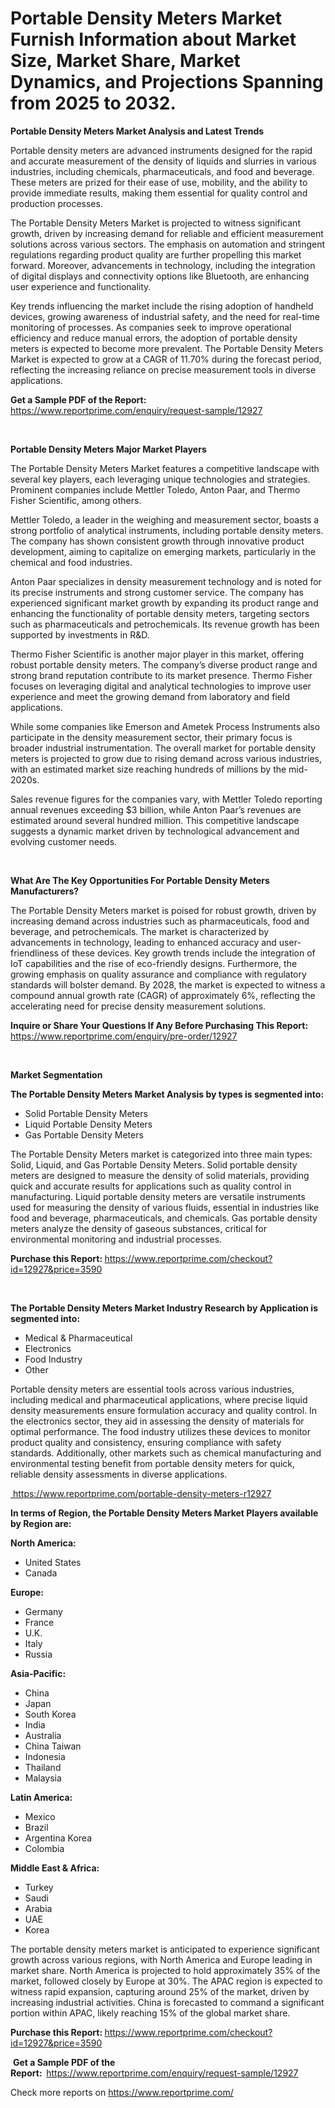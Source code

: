 <p><h1>Portable Density Meters Market Furnish Information about Market Size, Market Share, Market Dynamics, and Projections Spanning from 2025 to 2032.</h1></p><p><strong>Portable Density Meters Market Analysis and Latest Trends</strong></p>
<p><p>Portable density meters are advanced instruments designed for the rapid and accurate measurement of the density of liquids and slurries in various industries, including chemicals, pharmaceuticals, and food and beverage. These meters are prized for their ease of use, mobility, and the ability to provide immediate results, making them essential for quality control and production processes.</p><p>The Portable Density Meters Market is projected to witness significant growth, driven by increasing demand for reliable and efficient measurement solutions across various sectors. The emphasis on automation and stringent regulations regarding product quality are further propelling this market forward. Moreover, advancements in technology, including the integration of digital displays and connectivity options like Bluetooth, are enhancing user experience and functionality.</p><p>Key trends influencing the market include the rising adoption of handheld devices, growing awareness of industrial safety, and the need for real-time monitoring of processes. As companies seek to improve operational efficiency and reduce manual errors, the adoption of portable density meters is expected to become more prevalent. The Portable Density Meters Market is expected to grow at a CAGR of 11.70% during the forecast period, reflecting the increasing reliance on precise measurement tools in diverse applications.</p></p>
<p><strong>Get a Sample PDF of the Report:&nbsp;</strong> <a href="https://www.reportprime.com/enquiry/request-sample/12927?utm_campaign=3072&utm_medium=2&utm_source=Github&utm_content=ia&utm_term=19032025&utm_id=portable-density-meters">https://www.reportprime.com/enquiry/request-sample/12927</a></p>
<p>&nbsp;</p>
<p><strong>Portable Density Meters Major Market Players</strong></p>
<p><p>The Portable Density Meters Market features a competitive landscape with several key players, each leveraging unique technologies and strategies. Prominent companies include Mettler Toledo, Anton Paar, and Thermo Fisher Scientific, among others.</p><p>Mettler Toledo, a leader in the weighing and measurement sector, boasts a strong portfolio of analytical instruments, including portable density meters. The company has shown consistent growth through innovative product development, aiming to capitalize on emerging markets, particularly in the chemical and food industries.</p><p>Anton Paar specializes in density measurement technology and is noted for its precise instruments and strong customer service. The company has experienced significant market growth by expanding its product range and enhancing the functionality of portable density meters, targeting sectors such as pharmaceuticals and petrochemicals. Its revenue growth has been supported by investments in R&D.</p><p>Thermo Fisher Scientific is another major player in this market, offering robust portable density meters. The company’s diverse product range and strong brand reputation contribute to its market presence. Thermo Fisher focuses on leveraging digital and analytical technologies to improve user experience and meet the growing demand from laboratory and field applications.</p><p>While some companies like Emerson and Ametek Process Instruments also participate in the density measurement sector, their primary focus is broader industrial instrumentation. The overall market for portable density meters is projected to grow due to rising demand across various industries, with an estimated market size reaching hundreds of millions by the mid-2020s.</p><p>Sales revenue figures for the companies vary, with Mettler Toledo reporting annual revenues exceeding $3 billion, while Anton Paar’s revenues are estimated around several hundred million. This competitive landscape suggests a dynamic market driven by technological advancement and evolving customer needs.</p></p>
<p>&nbsp;</p>
<p><strong>What Are The Key Opportunities For Portable Density Meters Manufacturers?</strong></p>
<p><p>The Portable Density Meters market is poised for robust growth, driven by increasing demand across industries such as pharmaceuticals, food and beverage, and petrochemicals. The market is characterized by advancements in technology, leading to enhanced accuracy and user-friendliness of these devices. Key growth trends include the integration of IoT capabilities and the rise of eco-friendly designs. Furthermore, the growing emphasis on quality assurance and compliance with regulatory standards will bolster demand. By 2028, the market is expected to witness a compound annual growth rate (CAGR) of approximately 6%, reflecting the accelerating need for precise density measurement solutions.</p></p>
<p><strong>Inquire or Share Your Questions If Any Before Purchasing This Report:</strong> <a href="https://www.reportprime.com/enquiry/pre-order/12927?utm_campaign=3072&utm_medium=2&utm_source=Github&utm_content=ia&utm_term=19032025&utm_id=portable-density-meters">https://www.reportprime.com/enquiry/pre-order/12927</a></p>
<p>&nbsp;</p>
<p><strong>Market Segmentation</strong></p>
<p><strong>The Portable Density Meters Market Analysis by types is segmented into:</strong></p>
<p><ul><li>Solid Portable Density Meters</li><li>Liquid Portable Density Meters</li><li>Gas Portable Density Meters</li></ul></p>
<p><p>The Portable Density Meters market is categorized into three main types: Solid, Liquid, and Gas Portable Density Meters. Solid portable density meters are designed to measure the density of solid materials, providing quick and accurate results for applications such as quality control in manufacturing. Liquid portable density meters are versatile instruments used for measuring the density of various fluids, essential in industries like food and beverage, pharmaceuticals, and chemicals. Gas portable density meters analyze the density of gaseous substances, critical for environmental monitoring and industrial processes.</p></p>
<p><strong>Purchase this Report:&nbsp;</strong><a href="https://www.reportprime.com/checkout?id=12927&price=3590&utm_campaign=3072&utm_medium=2&utm_source=Github&utm_content=ia&utm_term=19032025&utm_id=portable-density-meters">https://www.reportprime.com/checkout?id=12927&price=3590</a></p>
<p>&nbsp;</p>
<p><strong>The Portable Density Meters Market Industry Research by Application is segmented into:</strong></p>
<p><ul><li>Medical & Pharmaceutical</li><li>Electronics</li><li>Food Industry</li><li>Other</li></ul></p>
<p><p>Portable density meters are essential tools across various industries, including medical and pharmaceutical applications, where precise liquid density measurements ensure formulation accuracy and quality control. In the electronics sector, they aid in assessing the density of materials for optimal performance. The food industry utilizes these devices to monitor product quality and consistency, ensuring compliance with safety standards. Additionally, other markets such as chemical manufacturing and environmental testing benefit from portable density meters for quick, reliable density assessments in diverse applications.</p></p>
<p><a href="https://www.reportprime.com/portable-density-meters-r12927?utm_campaign=3072&utm_medium=2&utm_source=Github&utm_content=ia&utm_term=19032025&utm_id=portable-density-meters">&nbsp;https://www.reportprime.com/portable-density-meters-r12927</a></p>
<p><strong>In terms of Region, the Portable Density Meters Market Players available by Region are:</strong></p>
<p>
    <p> <strong> North America: </strong>
        <ul>
            <li>United States</li>
            <li>Canada</li>
        </ul>
        </p> 
    <p> <strong> Europe: </strong>
        <ul>
            <li>Germany</li>
            <li>France</li>
            <li>U.K.</li>
            <li>Italy</li>
            <li>Russia</li>
        </ul>
        </p> 
    <p> <strong> Asia-Pacific: </strong>
        <ul>
            <li>China</li>
            <li>Japan</li>
            <li>South Korea</li>
            <li>India</li>
            <li>Australia</li>
            <li>China Taiwan</li>
            <li>Indonesia</li>
            <li>Thailand</li>
            <li>Malaysia</li>
        </ul>
        </p> 
    <p> <strong> Latin America: </strong>
        <ul>
            <li>Mexico</li>
            <li>Brazil</li>
            <li>Argentina Korea</li>
            <li>Colombia</li>
        </ul>
        </p> 
    <p> <strong> Middle East & Africa: </strong>
        <ul>
            <li>Turkey</li>
            <li>Saudi</li>
            <li>Arabia</li>
            <li>UAE</li>
            <li>Korea</li>
        </ul>
    </p>
    </p>
<p><p>The portable density meters market is anticipated to experience significant growth across various regions, with North America and Europe leading in market share. North America is projected to hold approximately 35% of the market, followed closely by Europe at 30%. The APAC region is expected to witness rapid expansion, capturing around 25% of the market, driven by increasing industrial activities. China is forecasted to command a significant portion within APAC, likely reaching 15% of the global market share.</p></p>
<p><strong>Purchase this Report: </strong><a href="https://www.reportprime.com/checkout?id=12927&price=3590&utm_campaign=3072&utm_medium=2&utm_source=Github&utm_content=ia&utm_term=19032025&utm_id=portable-density-meters">https://www.reportprime.com/checkout?id=12927&price=3590</a></p>
<p>&nbsp;<strong>Get a Sample PDF of the Report:&nbsp;&nbsp;</strong><a href="https://www.reportprime.com/enquiry/request-sample/12927?utm_campaign=3072&utm_medium=2&utm_source=Github&utm_content=ia&utm_term=19032025&utm_id=portable-density-meters">https://www.reportprime.com/enquiry/request-sample/12927</a></p>
<p><strong></strong></p>
<p>Check more reports on <a href="https://www.reportprime.com/?utm_campaign=3072&utm_medium=2&utm_source=Github&utm_content=ia&utm_term=19032025&utm_id=portable-density-meters">https://www.reportprime.com/</a></p>